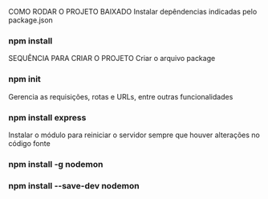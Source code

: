 COMO RODAR O PROJETO BAIXADO
Instalar depêndencias indicadas pelo package.json
### npm install

SEQUÊNCIA PARA CRIAR O PROJETO
Criar o arquivo package
### npm init

Gerencia as requisições, rotas e URLs, entre outras funcionalidades
### npm install express

Instalar o módulo para reiniciar o servidor sempre que houver alterações no código fonte
### npm install -g nodemon
### npm install --save-dev nodemon
